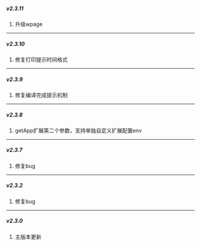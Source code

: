##### v2.3.11

1. 升级wpage

---

##### v2.3.10

1. 修复打印提示时间格式

---

##### v2.3.9

1. 修复编译完成提示机制

---

##### v2.3.8

1. getApp扩展第二个参数，支持单独自定义扩展配置env

---

##### v2.3.7

1. 修复bug

---

##### v2.3.2

1. 修复bug

---

##### v2.3.0

1. 主版本更新